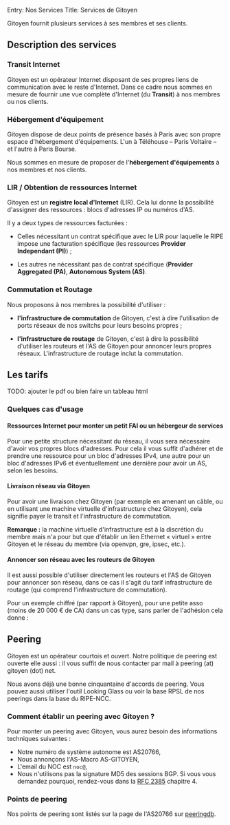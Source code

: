 Entry: Nos Services
Title: Services de Gitoyen


Gitoyen fournit plusieurs services à ses membres et ses clients.

## Description des services

### Transit Internet

Gitoyen est un opérateur Internet disposant de ses propres liens de
communication avec le reste d'Internet. Dans ce cadre nous sommes en mesure de
fournir une vue complète d'Internet (du **Transit**)  à nos membres ou nos
clients.

### Hébergement d'équipement

Gitoyen dispose de deux points de présence basés à Paris avec son propre
espace d'hébergement d'équipements. L'un à Téléhouse – Paris Voltaire – et l'autre
à Paris Bourse.

Nous sommes en mesure de proposer de l'**hébergement d'équipements** à nos
membres et nos clients.

### LIR / Obtention de ressources Internet

Gitoyen est un **registre local d'Internet** (LIR). Cela lui donne la possibilité
d'assigner des ressources : blocs d'adresses IP ou numéros d'AS.

Il y a deux types de ressources facturées :

* Celles nécessitant un contrat spécifique avec le LIR pour laquelle le RIPE
  impose une facturation spécifique (les ressources **Provider Independant
  (PI)**) ;

* Les autres ne nécessitant pas de contrat spécifique (**Provider Aggregated
  (PA)**, **Autonomous System (AS)**.

### Commutation et Routage

Nous proposons à nos membres la possibilité d'utiliser :

* **l'infrastructure de commutation** de Gitoyen, c'est à dire l'utilisation de
  ports réseaux de nos switchs pour leurs besoins propres ;

* **l'infrastructure de routage** de Gitoyen, c'est à dire la possibilité
  d'utiliser les routeurs et l'AS de Gitoyen pour annoncer leurs propres
  réseaux. L'infrastructure de routage inclut la commutation.

## Les tarifs

TODO: ajouter le pdf ou bien faire un tableau html


### Quelques cas d'usage

#### Ressources Internet pour monter un petit FAI ou un hébergeur de services

Pour une petite structure nécessitant du réseau, il vous sera nécessaire
d'avoir vos propres blocs d'adresses. Pour cela il vous suffit d'adhérer et de
prendre une ressource pour un bloc d'adresses IPv4, une autre pour un bloc
d'adresses IPv6 et éventuellement une dernière pour avoir un AS, selon les
besoins.

#### Livraison réseau via Gitoyen

Pour avoir une livraison chez Gitoyen (par exemple en amenant un câble, ou en
utilisant une machine virtuelle d'infrastructure chez Gitoyen), cela signifie
payer le transit et l'infrastructure de commutation.

**Remarque :** la machine virtuelle d'infrastructure est à la discrétion du
membre mais n'a pour but que d'établir un lien Ethernet « virtuel » entre
Gitoyen et le réseau du membre (via openvpn, gre, ipsec, etc.).

#### Annoncer son réseau avec les routeurs de Gitoyen

Il est aussi possible d'utiliser directement les routeurs et l'AS de Gitoyen
pour annoncer son réseau, dans ce cas il s'agit du tarif infrastructure de
routage (qui comprend l'infrastructure de commutation).

Pour un exemple chiffré (par rapport à Gitoyen), pour une petite asso (moins de
20 000 € de CA) dans un cas type, sans parler de l'adhésion cela donne :

<!-- Il manque l'exemple ici -->

## Peering

Gitoyen est un opérateur courtois et ouvert. Notre politique de
peering est ouverte elle aussi : il vous suffit de nous contacter par
mail à peering (at) gitoyen (dot) net.

Nous avons déjà une bonne cinquantaine d'accords de peering. Vous pouvez aussi
utiliser l'outil Looking Glass ou voir la base RPSL de nos peerings dans la
base du RIPE-NCC.

### Comment établir un peering avec Gitoyen ?

Pour monter un peering avec Gitoyen, vous aurez besoin des informations
techniques suivantes :

* Notre numéro de système autonome est AS20766,
* Nous annonçons l'AS-Macro AS-GITOYEN,
* L'email du NOC est `noc@`,
* Nous n'utilisons pas la signature MD5 des sessions BGP. Si vous vous demandez
  pourquoi, rendez-vous dans la [RFC 2385](https://www.rfc-editor.org/rfc/rfc2385.txt)
  chapitre 4.

### Points de peering

Nos points de peering sont listés sur la page de l'AS20766 sur [peeringdb](https://as20766.peeringdb.com).

